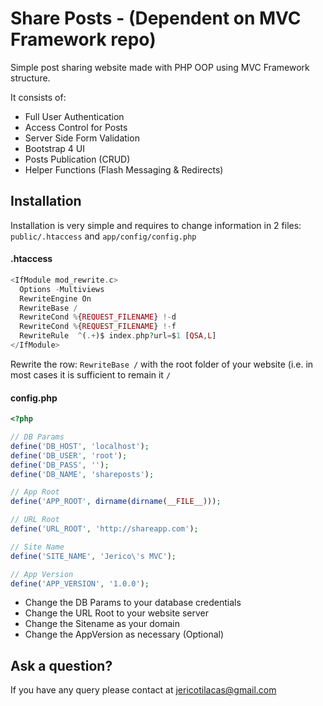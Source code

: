 # Share Posts - (Dependent on MVC Framework repo)

Simple post sharing website made with PHP OOP using MVC Framework structure.

It consists of:

- Full User Authentication
- Access Control for Posts
- Server Side Form Validation
- Bootstrap 4 UI
- Posts Publication (CRUD)
- Helper Functions (Flash Messaging & Redirects)

## Installation

Installation is very simple and requires to change information in 2 files:  `public/.htaccess` and  `app/config/config.php`

#### .htaccess

  ``` php
  <IfModule mod_rewrite.c>
    Options -Multiviews
    RewriteEngine On
    RewriteBase /
    RewriteCond %{REQUEST_FILENAME} !-d
    RewriteCond %{REQUEST_FILENAME} !-f
    RewriteRule  ^(.+)$ index.php?url=$1 [QSA,L]
  </IfModule>
  ```
Rewrite the row: `RewriteBase /` with the root folder of your website (i.e. in most cases it is sufficient to remain it `/`

#### config.php

  ``` php
<?php

  // DB Params
  define('DB_HOST', 'localhost');
  define('DB_USER', 'root');
  define('DB_PASS', '');
  define('DB_NAME', 'shareposts');

  // App Root
  define('APP_ROOT', dirname(dirname(__FILE__)));

  // URL Root
  define('URL_ROOT', 'http://shareapp.com');

  // Site Name
  define('SITE_NAME', 'Jerico\'s MVC');

  // App Version
  define('APP_VERSION', '1.0.0');
  ```

- Change the DB Params to your database credentials
- Change the URL Root to your website server
- Change the Sitename as your domain
- Change the AppVersion as necessary (Optional)


## Ask a question?
    
If you have any query please contact at jericotilacas@gmail.com